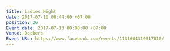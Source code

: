 ```yaml
---
title: Ladies Night
date: 2017-07-10 08:44:00 +07:00
position: 26
Event date: 2017-07-13 00:00:00 +07:00
Venue: Dockers
Event URL: https://www.facebook.com/events/1131604310317810/
---
```


